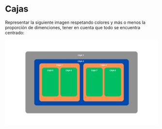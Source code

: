 # Cajas

Representar la siguiente imagen respetando colores y más o menos la proporción de dimenciones, tener en cuenta que todo se encuentra centrado:

![Imagen de cajas](./cajas.png)

